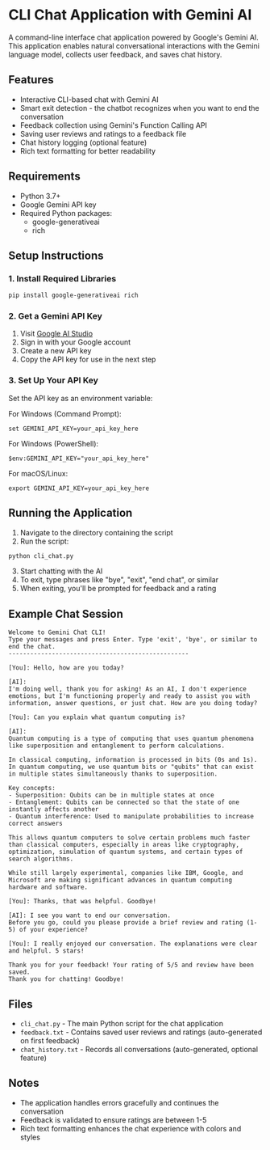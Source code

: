 # CLI Chat Application with Gemini AI

A command-line interface chat application powered by Google's Gemini AI. This application enables natural conversational interactions with the Gemini language model, collects user feedback, and saves chat history.

## Features

- Interactive CLI-based chat with Gemini AI
- Smart exit detection - the chatbot recognizes when you want to end the conversation
- Feedback collection using Gemini's Function Calling API
- Saving user reviews and ratings to a feedback file
- Chat history logging (optional feature)
- Rich text formatting for better readability

## Requirements

- Python 3.7+
- Google Gemini API key
- Required Python packages:
  - google-generativeai
  - rich

## Setup Instructions

### 1. Install Required Libraries

```bash
pip install google-generativeai rich
```

### 2. Get a Gemini API Key

1. Visit [Google AI Studio](https://makersuite.google.com/app/apikey)
2. Sign in with your Google account
3. Create a new API key
4. Copy the API key for use in the next step

### 3. Set Up Your API Key

Set the API key as an environment variable:

For Windows (Command Prompt):
```
set GEMINI_API_KEY=your_api_key_here
```

For Windows (PowerShell):
```
$env:GEMINI_API_KEY="your_api_key_here"
```

For macOS/Linux:
```
export GEMINI_API_KEY=your_api_key_here
```

## Running the Application

1. Navigate to the directory containing the script
2. Run the script:

```bash
python cli_chat.py
```

3. Start chatting with the AI
4. To exit, type phrases like "bye", "exit", "end chat", or similar
5. When exiting, you'll be prompted for feedback and a rating

## Example Chat Session

```
Welcome to Gemini Chat CLI!
Type your messages and press Enter. Type 'exit', 'bye', or similar to end the chat.
--------------------------------------------------

[You]: Hello, how are you today?

[AI]: 
I'm doing well, thank you for asking! As an AI, I don't experience emotions, but I'm functioning properly and ready to assist you with information, answer questions, or just chat. How are you doing today?

[You]: Can you explain what quantum computing is?

[AI]:
Quantum computing is a type of computing that uses quantum phenomena like superposition and entanglement to perform calculations.

In classical computing, information is processed in bits (0s and 1s). In quantum computing, we use quantum bits or "qubits" that can exist in multiple states simultaneously thanks to superposition.

Key concepts:
- Superposition: Qubits can be in multiple states at once
- Entanglement: Qubits can be connected so that the state of one instantly affects another
- Quantum interference: Used to manipulate probabilities to increase correct answers

This allows quantum computers to solve certain problems much faster than classical computers, especially in areas like cryptography, optimization, simulation of quantum systems, and certain types of search algorithms.

While still largely experimental, companies like IBM, Google, and Microsoft are making significant advances in quantum computing hardware and software.

[You]: Thanks, that was helpful. Goodbye!

[AI]: I see you want to end our conversation.
Before you go, could you please provide a brief review and rating (1-5) of your experience?

[You]: I really enjoyed our conversation. The explanations were clear and helpful. 5 stars!

Thank you for your feedback! Your rating of 5/5 and review have been saved.
Thank you for chatting! Goodbye!
```

## Files

- `cli_chat.py` - The main Python script for the chat application
- `feedback.txt` - Contains saved user reviews and ratings (auto-generated on first feedback)
- `chat_history.txt` - Records all conversations (auto-generated, optional feature)

## Notes

- The application handles errors gracefully and continues the conversation
- Feedback is validated to ensure ratings are between 1-5
- Rich text formatting enhances the chat experience with colors and styles 